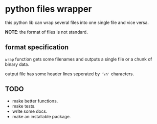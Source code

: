 # python files wrapper

this python lib can wrap several files into one single file and vice versa.

__NOTE__: the format of files is not standard.

## format specification

`wrap` function gets some filenames and outputs a single file or a chunk of binary data.

output file has some header lines seperated by `'\n'` characters.

## TODO

- make better functions.
- make tests.
- write some docs.
- make an installable package.
